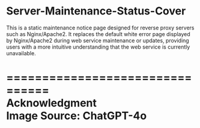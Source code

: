 # Server-Maintenance-Status-Cover

This is a static maintenance notice page designed for reverse proxy servers such as Nginx/Apache2. It replaces the default white error page displayed by Nginx/Apache2 during web service maintenance or updates, providing users with a more intuitive understanding that the web service is currently unavailable.

================================  
Acknowledgment  
Image Source: ChatGPT-4o  
================================  
  
